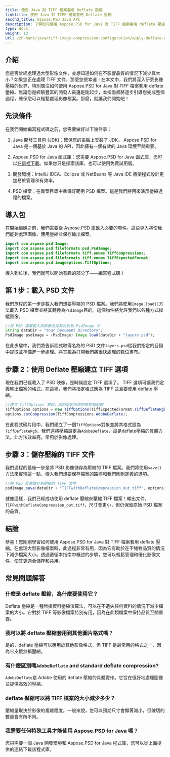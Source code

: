 ```yaml
---
title: 使用 Java 對 TIFF 檔案套用 Deflate 壓縮
linktitle: 使用 Java 對 TIFF 檔案套用 Deflate 壓縮
second_title: Aspose.PSD Java API
description: 了解如何使用 Aspose.PSD for Java 對 TIFF 檔案套用 deflate 壓縮。按照我們的逐步指南有效減小檔案大小而不損失品質。
type: docs
weight: 13
url: /zh-hant/java/tiff-image-compression-configuration/apply-deflate-compression-tiff-files/
---
```

## 介紹

您是否曾經處理過大型影像文件，並想知道如何在不影響品質的情況下減少其大小？如果您正在處理 TIFF 文件，那麼您很幸運！在本文中，我們將深入研究影像壓縮的世界，特別關注如何使用 Aspose.PSD for Java 對 TIFF 檔案套用 deflate 壓縮。無論您是經驗豐富的開發人員還是剛起步，本指南都將逐步引導您完成整個過程，確保您可以輕鬆處理影像檔案。那麼，就讓我們開始吧！

## 先決條件

在我們開始編寫程式碼之前，您需要做好以下幾件事：

1. Java 開發工具包 (JDK)：確保您的電腦上安裝了 JDK。 Aspose.PSD for Java 是一個基於 Java 的 API，因此擁有一個有效的 Java 環境至關重要。
   
2.  Aspose.PSD for Java 函式庫：您需要 Aspose.PSD for Java 函式庫，您可以[在這裡下載](https://releases.aspose.com/psd/java/)。如果您只是探索該庫，也可以使用免費試用版。

3. 開發環境：IntelliJ IDEA、Eclipse 或 NetBeans 等 Java IDE 將使程式設計更加易於管理和有效率。

4. PSD 檔案：在專案目錄中準備好範例 PSD 檔案。這是我們將用來演示壓縮過程的檔案。

## 導入包

在開始編碼之前，我們需要從 Aspose.PSD 庫匯入必要的套件。這些導入將使我們能夠處理圖像、應用壓縮並保存輸出檔案。

```java
import com.aspose.psd.Image;
import com.aspose.psd.fileformats.psd.PsdImage;
import com.aspose.psd.fileformats.tiff.enums.TiffCompressions;
import com.aspose.psd.fileformats.tiff.enums.TiffExpectedFormat;
import com.aspose.psd.imageoptions.TiffOptions;
```

導入到位後，我們就可以開始有趣的部分了——編寫程式碼！

## 第 1 步：載入 PSD 文件

我們旅程的第一步是載入我們想要壓縮的 PSD 檔案。我們將使用`Image.load()`方法載入 PSD 檔案並將其轉換為`PsdImage`目的。這個物件將允許我們以各種方式操縱圖像。

```java
//將 PSD 檔案載入為映像並將其投射到 PsdImage 中
String dataDir = "Your Document Directory";
PsdImage psdImage = (PsdImage) Image.load(dataDir + "layers.psd");
```

在此步驟中，我們將告訴程式取得名為的 PSD 文件`layers.psd`從我們指定的目錄中提取並準備進一步處理。將其視為打開我們將很快處理的數位畫布。

## 步驟 2：使用 Deflate 壓縮建立 TIFF 選項

現在我們已經載入了 PSD 映像，是時候設定 TIFF 選項了。 TIFF 選項可讓我們定義輸出檔案的格式。在這裡，我們將指定格式應為 TIFF 並且要使用 deflate 壓縮。

```java
//建立 TiffOptions 實例，同時指定所需的格式和壓縮
TiffOptions options = new TiffOptions(TiffExpectedFormat.TiffDeflateRgb);
options.setCompression(TiffCompressions.AdobeDeflate);
```

在此程式碼片段中，我們建立了一個`TiffOptions`對象並將其格式設為`TiffDeflateRgb`。我們還將壓縮設定為`AdobeDeflate`，這是deflate壓縮的具體方法。此方法效率高，常用於影像處理。

## 步驟 3：儲存壓縮的 TIFF 文件

我們過程的最後一步是將 PSD 影像儲存為壓縮的 TIFF 檔案。我們將使用`save()`方法來實現這一點，傳入我們想要保存檔案的路徑和我們剛剛定義的選項。

```java
//將 PSD 影像儲存為壓縮的 TIFF 文件
psdImage.save(dataDir + "TIFFwithDeflateCompression_out.tiff", options);
```

就像這樣，我們已經成功使用 deflate 壓縮來壓縮 TIFF 檔案！輸出文件，`TIFFwithDeflateCompression_out.tiff`，尺寸會更小，但仍保留原始 PSD 檔案的品質。

## 結論

恭喜！您剛剛學習如何使用 Aspose.PSD for Java 對 TIFF 檔案套用 deflate 壓縮。在處理大型影像檔案時，此過程非常有用，因為它有助於在不犧牲品質的情況下減少檔案大小。透過遵循本指南中概述的步驟，您可以輕鬆管理和優化影像文件，使其更適合儲存和共用。

## 常見問題解答

### 什麼是 deflate 壓縮，為什麼要使用它？
Deflate 壓縮是一種無損資料壓縮演算法，可以在不遺失任何資料的情況下減少檔案的大小。它對於 TIFF 等影像檔案特別有用，因為在此類檔案中保持品質至關重要。

### 我可以將 deflate 壓縮套用到其他圖片格式嗎？
是的，deflate 壓縮可以應用於其他影像格式，但 TIFF 是最常用的格式之一，因為它支援無損壓縮。

### 有什麼區別嗎`AdobeDeflate` and standard deflate compression?
`AdobeDeflate`是 Adobe 使用的 deflate 壓縮的具體實作。它旨在很好地處理圖像並提供高效的壓縮。

### deflate 壓縮可以將 TIFF 檔案的大小減少多少？
壓縮量取決於影像的複雜程度。一般來說，您可以預期尺寸會顯著減小，但確切的數量會有所不同。

### 我需要任何特殊工具才能使用 Aspose.PSD for Java 嗎？
您只需要一個 Java 開發環境和 Aspose.PSD for Java 程式庫，您可以從上面提供的連結下載該程式庫。